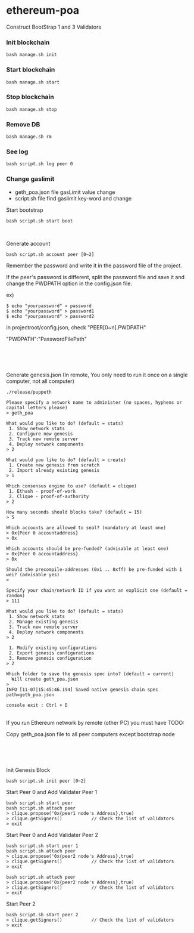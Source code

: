 # ethereum-poa

Construct BootStrap 1 and 3 Validators


### Init blockchain
```
bash manage.sh init
```

### Start blockchain
```
bash manage.sh start
```

### Stop blockchain
```
bash manage.sh stop
```

### Remove DB
```
bash manage.sh rm
```

### See log
```
bash script.sh log peer 0
```

### Change gaslimit
 - geth_poa.json file gasLimit value change
 - script.sh file find gaslimit key-word and change 










Start bootstrap
```
bash script.sh start boot
```
<br/>

Generate account
```
bash script.sh account peer [0~2]
```

Remember the password and write it in the password file of the project.

If the peer's password is different, split the password file and save it and change the PWDPATH option in the config.json file.


ex)
``` 
$ echo "yourpassword" > password
$ echo "yourpassword" > password1
$ echo "yourpassword" > password2
```
in projectroot/config.json, check "PEER[0~n].PWDPATH"

"PWDPATH":"PasswordFilePath"

<br/>
<br/>
<br/>

Generate genesis.json
(In remote, You only need to run it once on a single computer, not all computer)
```
./release/puppeth
```

```
Please specify a network name to administer (no spaces, hyphens or capital letters please)
> geth_poa
```
```
What would you like to do? (default = stats)
 1. Show network stats
 2. Configure new genesis
 3. Track new remote server
 4. Deploy network components
> 2
```
```
What would you like to do? (default = create)
 1. Create new genesis from scratch
 2. Import already existing genesis
> 1
```
```
Which consensus engine to use? (default = clique)
 1. Ethash - proof-of-work
 2. Clique - proof-of-authority
> 2
```
```
How many seconds should blocks take? (default = 15)
> 5
```

```
Which accounts are allowed to seal? (mandatory at least one)
> 0x{Peer 0 accountaddress}
> 0x
```

```
Which accounts should be pre-funded? (advisable at least one)
> 0x{Peer 0 accountaddress}
> 0x
```
```
Should the precompile-addresses (0x1 .. 0xff) be pre-funded with 1 wei? (advisable yes)
> 
```
```
Specify your chain/network ID if you want an explicit one (default = random)
> 111
```
```
What would you like to do? (default = stats)
 1. Show network stats
 2. Manage existing genesis
 3. Track new remote server
 4. Deploy network components
> 2
```
```
 1. Modify existing configurations
 2. Export genesis configurations
 3. Remove genesis configuration
> 2
```
```
Which folder to save the genesis spec into? (default = current)
  Will create geth_poa.json
> 
INFO [11-07|15:45:46.194] Saved native genesis chain spec          path=geth_poa.json

console exit : Ctrl + D
```

<br/>
If you run Ethereum network by remote (other PC) you must have TODO: 

Copy geth_poa.json file to all peer computers except bootstrap node

<br/><br/><br/>

Init Genesis Block
```
bash script.sh init peer [0~2]
```


Start Peer 0 and Add Validater Peer 1
```
bash script.sh start peer
bash script.sh attach peer
> clique.propose('0x{peer1 node's Address},true)
> clique.getSigners()           // Check the list of validators
> exit
```

Start Peer 0 and Add Validater Peer 2
```
bash script.sh start peer 1
bash script.sh attach peer
> clique.propose('0x{peer2 node's Address},true)
> clique.getSigners()           // Check the list of validators
> exit
```

```
bash script.sh attach peer
> clique.propose('0x{peer2 node's Address},true)
> clique.getSigners()           // Check the list of validators
> exit
```

Start Peer 2
```
bash script.sh start peer 2
> clique.getSigners()           // Check the list of validators
> exit
```
